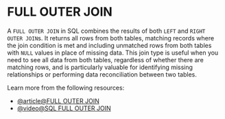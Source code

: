 # FULL OUTER JOIN

A `FULL OUTER JOIN` in SQL combines the results of both `LEFT` and `RIGHT OUTER JOIN`s. It returns all rows from both tables, matching records where the join condition is met and including unmatched rows from both tables with `NULL` values in place of missing data. This join type is useful when you need to see all data from both tables, regardless of whether there are matching rows, and is particularly valuable for identifying missing relationships or performing data reconciliation between two tables.

Learn more from the following resources:

- [@article@FULL OUTER JOIN](https://www.w3schools.com/sql/sql_join_full.asp)
- [@video@SQL FULL OUTER JOIN](https://www.youtube.com/watch?v=XpBkXo3DCEg)